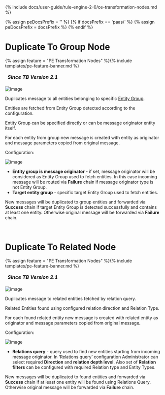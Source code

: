 {% include docs/user-guide/rule-engine-2-0/ce-transformation-nodes.md %}

{% assign peDocsPrefix = '' %}
{% if docsPrefix == 'paas/' %}
{% assign peDocsPrefix = docsPrefix %}
{% endif %}

# Duplicate To Group Node

{% assign feature = "PE Transformation Nodes" %}{% include templates/pe-feature-banner.md %}

<table  style="width:250px;">
   <thead>
     <tr>
	 <td style="text-align: center"><strong><em>Since TB Version 2.1</em></strong></td>
     </tr>
   </thead>
</table> 

![image](/images/user-guide/rule-engine-2-0/pe/nodes/transformation-duplicate-to-group.png)

Duplicates message to all entities belonging to specific [Entity Group](/docs/{{peDocsPrefix}}user-guide/groups/).

Entities are fetched from Entity Group detected according to the configuration.

Entity Group can be specified directly or can be message originator entity itself.

For each entity from group new message is created with entity as originator and message parameters copied from original message.

Configuration:

![image](/images/user-guide/rule-engine-2-0/pe/nodes/transformation-duplicate-to-group-config.png)

- **Entity group is message originator** - if set, message originator will be considered as Entity Group used to fetch entities.
  In this case incoming message will be routed via **Failure** chain if message originator type is not Entity Group.
- **Target entity group** - specific target Entity Group used to fetch entities.

New messages will be duplicated to group entities and forwarded via **Success** chain if target Entity Group is detected successfully and contains at least one entity.
Otherwise original message will be forwarded via **Failure** chain.

<br>

# Duplicate To Related Node

{% assign feature = "PE Transformation Nodes" %}{% include templates/pe-feature-banner.md %}

<table  style="width:250px;">
   <thead>
     <tr>
	 <td style="text-align: center"><strong><em>Since TB Version 2.1</em></strong></td>
     </tr>
   </thead>
</table> 

![image](/images/user-guide/rule-engine-2-0/pe/nodes/transformation-duplicate-to-related.png)

Duplicates message to related entities fetched by relation query.

Related Entities found using configured relation direction and Relation Type.

For each found related entity new message is created with related entity as originator and message parameters copied from original message.

Configuration:

![image](/images/user-guide/rule-engine-2-0/pe/nodes/transformation-duplicate-to-related-config.png)

- **Relations query** - query used to find new entities starting from incoming message originator.
  In ‘Relations query’ configuration Administrator can select required **Direction** and **relation depth level**. Also set of **Relation filters** can be configured with required Relation type and Entity Types.

New messages will be duplicated to found entities and forwarded via **Success** chain if at least one entity will be found using Relations Query.
Otherwise original message will be forwarded via **Failure** chain.

<br>
